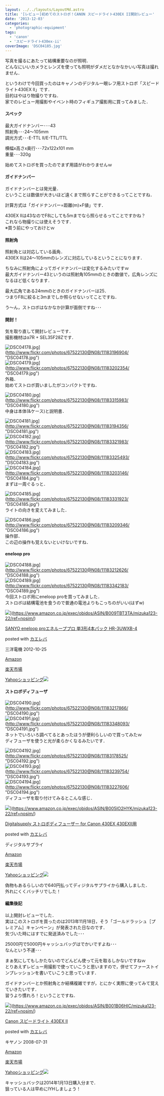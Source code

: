 ```yaml
---
layout: ../../layouts/LayoutMd.astro
title: '[レビュー]初めてのストロボ！CANON スピードライト430EX II開封レビュー'
date: '2013-12-03'
categories:
  - 'photographic-equipment'
tags:
  - 'canon'
  - 'スピードライト430ex-ii'
coverImage: 'DSC04185.jpg'
---
```


写真を撮るにあたって結構重要なのが照明．  
どんなにいいカメラとレンズを使っても照明がダメだとなかなかいい写真は撮れません．

というわけで今回買ったのはキャノンのデジタル一眼レフ用ストロボ「スピードライト430EX II」です．  
目的はやはり物撮りですね．  
家でのレビュー用撮影やイベント時のフィギュア撮影用に買ってみました．

#### スペック

最大ガイドナンバー･･･43  
照射角･･･24～105mm  
調光方式･･･E-TTL II/E-TTL/TTL

横幅x高さx奥行･･･72x122x101 mm  
重量･･･320g

始めてストロボを買ったのでまず用語がわかりませんｗ

#### ガイドナンバー

ガイドナンバーとは発光量．  
ということは数値が大きいほど遠くまで照らすことができるってことですね．

計算方式は「ガイドナンバー=距離(m)×F値」です．

430EX IIは43なのでF8にしても5mまでなら照らせるってことですかね？  
これなら物撮りには使えそうです．  
※買う前にやっておけとｗ

#### 照射角

照射角とは対応している画角．  
430EX IIは24～105mmのレンズに対応しているということになります．

ちなみに照射角によってガイドナンバーは変化するみたいですｗ  
最大ガイドナンバー43というのは照射角105mmのときの数値で，広角レンズになるほど低くなります．

最大広角である24mmのときのガイドナンバーは25．  
つまりF8に絞ると3mまでしか照らせないってことですね．

う～ん，ストロボはなかなか計算が面倒ですね･･･

#### 開封！

気を取り直して開封レビューです．  
撮影機材はα7R + SEL35F28Zです．

![DSC04178.jpg](/archive/images/11183196904_25f46d6166_b.jpg)](http://www.flickr.com/photos/67522130@N08/11183196904/ "DSC04178.jpg")  
![DSC04179.jpg](/archive/images/11183202354_2e8f7d6752_b.jpg)](http://www.flickr.com/photos/67522130@N08/11183202354/ "DSC04179.jpg")  
外箱．  
始めてストロボ買いましたがコンパクトですね．

![DSC04180.jpg](/archive/images/11183315983_9924f4e44e_b.jpg)](http://www.flickr.com/photos/67522130@N08/11183315983/ "DSC04180.jpg")  
中身は本体(&ケース)と説明書．

![DSC04181.jpg](/archive/images/11183194356_87fe6f9084_b.jpg)](http://www.flickr.com/photos/67522130@N08/11183194356/ "DSC04181.jpg")  
![DSC04182.jpg](/archive/images/11183321983_5940beaaaf_b.jpg)](http://www.flickr.com/photos/67522130@N08/11183321983/ "DSC04182.jpg")  
![DSC04183.jpg](/archive/images/11183325493_039aed5b7d_b.jpg)](http://www.flickr.com/photos/67522130@N08/11183325493/ "DSC04183.jpg")  
![DSC04184.jpg](/archive/images/11183203146_f9c2f98327_b.jpg)](http://www.flickr.com/photos/67522130@N08/11183203146/ "DSC04184.jpg")  
まずは一周ぐるっと．

![DSC04185.jpg](/archive/images/11183331923_251d210385_b.jpg)](http://www.flickr.com/photos/67522130@N08/11183331923/ "DSC04185.jpg")  
ライトの向きを変えてみました．

![DSC04186.jpg](/archive/images/11183209346_113bbfb9bf_b.jpg)](http://www.flickr.com/photos/67522130@N08/11183209346/ "DSC04186.jpg")  
操作部．  
この辺の操作も覚えないといけないですね．

#### eneloop pro

![DSC04188.jpg](/archive/images/11183212626_63f382caef_b.jpg)](http://www.flickr.com/photos/67522130@N08/11183212626/ "DSC04188.jpg")  
![DSC04189.jpg](/archive/images/11183342183_17f9e55e83_b.jpg)](http://www.flickr.com/photos/67522130@N08/11183342183/ "DSC04189.jpg")  
今回ストロボ用にeneloop proを買ってみました．  
ストロボは結構電池を食うので普通の電池よりもこっちのがいい(はずw)

![](/archive/images/411RHnrwLBL._SL160_.jpg)](https://www.amazon.co.jp/exec/obidos/ASIN/B009TBT3TA/mizuka123-22/ref=nosim/)

[SANYO eneloop proエネループプロ 単3形4本パック HR-3UWXB-4](https://www.amazon.co.jp/exec/obidos/ASIN/B009TBT3TA/mizuka123-22/ref=nosim/)

posted with [カエレバ](http://kaereba.com)

三洋電機 2012-10-25

[Amazon](http://www.amazon.co.jp/gp/search?keywords=HR-3UWXB-4&__mk_ja_JP=%83J%83%5E%83J%83i&tag=mizuka123-22 'アマゾン')

[楽天市場](http://hb.afl.rakuten.co.jp/hgc/032b53ee.4b34c5ee.0f4a541e.f440145e/?pc=http%3A%2F%2Fsearch.rakuten.co.jp%2Fsearch%2Fmall%2FHR-3UWXB-4%2F-%2Ff.1-p.1-s.1-sf.0-st.A-v.2%3Fx%3D0%26scid%3Daf_ich_link_urltxt%26m%3Dhttp%3A%2F%2Fm.rakuten.co.jp%2F '楽天市場')

[Yahooショッピング![](//ad.jp.ap.valuecommerce.com/servlet/gifbanner?sid=3066752&pid=881990642)](//ck.jp.ap.valuecommerce.com/servlet/referral?sid=3066752&pid=881990642&vc_url=http%3A%2F%2Fshopping.search.yahoo.co.jp%2Fsearch%3FuIv%3Don%26ei%3DUTF-8%26tab_ex%3Dcommerce%26slider%3D0%26va%3DHR-3UWXB-4 'Yahooショッピング')

#### ストロボディフューザ

![DSC04190.jpg](/archive/images/11183217866_158ca581f1_b.jpg)](http://www.flickr.com/photos/67522130@N08/11183217866/ "DSC04190.jpg")  
![DSC04191.jpg](/archive/images/11183348093_ce6ec532de_b.jpg)](http://www.flickr.com/photos/67522130@N08/11183348093/ "DSC04191.jpg")  
ネットでいろいろ調べてるとあったほうが便利らしいので買ってみたｗ  
ディフューザを使うと光が柔らかくなるみたいです．

![DSC04192.jpg](/archive/images/11183178525_17f6dc5fae_b.jpg)](http://www.flickr.com/photos/67522130@N08/11183178525/ "DSC04192.jpg")  
![DSC04193.jpg](/archive/images/11183239754_d81f359b5e_b.jpg)](http://www.flickr.com/photos/67522130@N08/11183239754/ "DSC04193.jpg")  
![DSC04194.jpg](/archive/images/11183227606_5e99ba692b_b.jpg)](http://www.flickr.com/photos/67522130@N08/11183227606/ "DSC04194.jpg")  
ディフューザを取り付けてみるとこんな感じ．

![](/archive/images/31RiQ31elLL._SL160_.jpg)](https://www.amazon.co.jp/exec/obidos/ASIN/B005IO2HYK/mizuka123-22/ref=nosim/)

[Digitalsupply ストロボディフューザー for Canon 430EX 430EXII用](https://www.amazon.co.jp/exec/obidos/ASIN/B005IO2HYK/mizuka123-22/ref=nosim/)

posted with [カエレバ](http://kaereba.com)

ディジタルサプライ

[Amazon](http://www.amazon.co.jp/gp/search?keywords=for%20Canon%20430EX%20430EXII%97p%20Digitalsupply&__mk_ja_JP=%83J%83%5E%83J%83i&tag=mizuka123-22 'アマゾン')

[楽天市場](http://hb.afl.rakuten.co.jp/hgc/032b53ee.4b34c5ee.0f4a541e.f440145e/?pc=http%3A%2F%2Fsearch.rakuten.co.jp%2Fsearch%2Fmall%2Ffor%2520Canon%2520430EX%2520430EXII%25E7%2594%25A8%2520Digitalsupply%2F-%2Ff.1-p.1-s.1-sf.0-st.A-v.2%3Fx%3D0%26scid%3Daf_ich_link_urltxt%26m%3Dhttp%3A%2F%2Fm.rakuten.co.jp%2F '楽天市場')

[Yahooショッピング![](//ad.jp.ap.valuecommerce.com/servlet/gifbanner?sid=3066752&pid=881990642)](//ck.jp.ap.valuecommerce.com/servlet/referral?sid=3066752&pid=881990642&vc_url=http%3A%2F%2Fshopping.search.yahoo.co.jp%2Fsearch%3FuIv%3Don%26ei%3DUTF-8%26tab_ex%3Dcommerce%26slider%3D0%26va%3Dfor%2520Canon%2520430EX%2520430EXII%25E7%2594%25A8%2520Digitalsupply 'Yahooショッピング')

偽物もあるらしいので640円払ってディジタルサプライから購入しました．  
外れにくくバッチリでした！

#### 編集後記

以上開封レビューでした．  
実はこのストロボを買ったのは2013年11月18日，そう「ゴールドラッシュ［プレミアム］キャンペーン」が発表された日なのです．  
気づいた時にはすでに発送済みでした･･･

25000円で5000円キャッシュバッグはでかいですよね･･･  
なんという不運･･･

まぁ気にしてもしかたないのでどんどん使って元を取るしかないですねｗ  
とりあえずレビュー用撮影で使っていこうと思いますので，併せてファーストインプレッションを書いていこうと思っています．

ガイドナンバーとか照射角とか結構複雑ですが，とにかく実際に使ってみて覚えていきたいです．  
習うより慣れろ！ということですね．

![](/archive/images/41ko21JaAGL._SL160_.jpg)](https://www.amazon.co.jp/exec/obidos/ASIN/B001B06HIC/mizuka123-22/ref=nosim/)

[Canon スピードライト 430EX II](https://www.amazon.co.jp/exec/obidos/ASIN/B001B06HIC/mizuka123-22/ref=nosim/)

posted with [カエレバ](http://kaereba.com)

キヤノン 2008-07-31

[Amazon](http://www.amazon.co.jp/gp/search?keywords=430EX%20II&__mk_ja_JP=%83J%83%5E%83J%83i&tag=mizuka123-22 'アマゾン')

[楽天市場](http://hb.afl.rakuten.co.jp/hgc/032b53ee.4b34c5ee.0f4a541e.f440145e/?pc=http%3A%2F%2Fsearch.rakuten.co.jp%2Fsearch%2Fmall%2F430EX%2520II%2F-%2Ff.1-p.1-s.1-sf.0-st.A-v.2%3Fx%3D0%26scid%3Daf_ich_link_urltxt%26m%3Dhttp%3A%2F%2Fm.rakuten.co.jp%2F '楽天市場')

[Yahooショッピング![](//ad.jp.ap.valuecommerce.com/servlet/gifbanner?sid=3066752&pid=881990642)](//ck.jp.ap.valuecommerce.com/servlet/referral?sid=3066752&pid=881990642&vc_url=http%3A%2F%2Fshopping.search.yahoo.co.jp%2Fsearch%3FuIv%3Don%26ei%3DUTF-8%26tab_ex%3Dcommerce%26slider%3D0%26va%3D430EX%2520II 'Yahooショッピング')

キャッシュバックは2014年1月13日購入分まで．  
狙っている人は早めにIYHしましょう！
